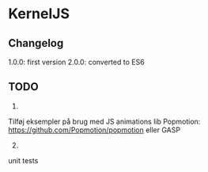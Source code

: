 # KernelJS #

## Changelog ##
1.0.0: first version 
2.0.0: converted to ES6




## TODO ##
1.
Tilføj eksempler på brug med JS animations lib
Popmotion:
https://github.com/Popmotion/popmotion
eller 
GASP

2.
unit tests


